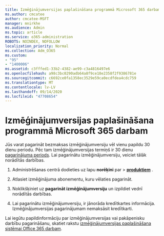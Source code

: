 ```yaml
---
title: Izmēģinājumversijas paplašināšana programmā Microsoft 365 darbam
ms.author: cmcatee
author: cmcatee-MSFT
manager: mnirkhe
ms.audience: Admin
ms.topic: article
ms.service: o365-administration
ROBOTS: NOINDEX, NOFOLLOW
localization_priority: Normal
ms.collection: Adm_O365
ms.custom:
- "95"
- "1400006"
ms.assetid: c3fffed1-33b2-4382-ae99-c3a4816497e6
ms.openlocfilehash: a98c3bc0290adb64a8f9ce18e2358f2f9386781e
ms.sourcegitcommit: c6692ce0fa1358ec3529e59ca0ecdfdea4cdc759
ms.translationtype: MT
ms.contentlocale: lv-LV
ms.lasthandoff: 09/14/2020
ms.locfileid: "47708654"
---
```

# <a name="extend-your-trial-for-microsoft-365-for-business"></a>Izmēģinājumversijas paplašināšana programmā Microsoft 365 darbam

Jūs varat pagarināt bezmaksas izmēģinājumversiju vēl vienu papildu 30 dienu periodu. Pēc tam izmēģinājumversijas termiņš ir 30 dienu [pagarinājuma periods](https://docs.microsoft.com/alchemyinsights/grace-period-for-microsoft-365-free-trial). Lai pagarinātu izmēģinājumversiju, veiciet tālāk norādītās darbības.
  
1. Administrēšanas centrā dodieties uz lapu **norēķini** par \> **[produktiem](https://go.microsoft.com/fwlink/p/?linkid=842054)** .

2. Atlasiet izmēģinājuma abonementu, kuru vēlaties pagarināt.

3. Noklikšķiniet uz **pagarināt izmēģinājumversiju** un izpildiet vednī norādītās darbības.

4. Lai pagarinātu izmēģinājumversiju, ir jānorāda kredītkartes informācija. Izmēģinājumversijas pagarinājumam nemaksāsit kredītkarti.

Lai iegūtu papildinformāciju par izmēģinājumversijas vai pakāpenisku darbību pagarināšanu, skatiet rakstu [izmēģinājumversijas paplašināšana sistēmai Office 365 darbam](https://docs.microsoft.com/microsoft-365/commerce/extend-your-trial).
